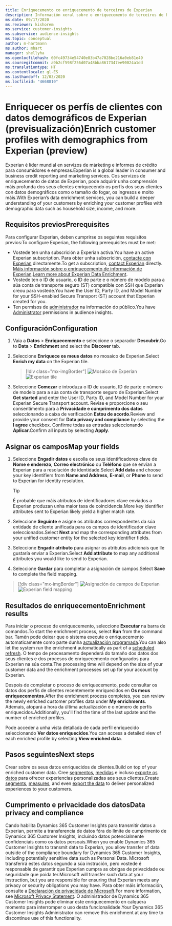 ```yaml
---
title: Enriquecemento co enriquecemento de terceiros de Experian
description: Información xeral sobre o enriquecemento de terceiros de Experian.
ms.date: 09/17/2020
ms.reviewer: kishorem
ms.service: customer-insights
ms.subservice: audience-insights
ms.topic: conceptual
author: m-hartmann
ms.author: mhart
manager: shellyha
ms.openlocfilehash: 60fc49734e54740e83b47a7028be216a0eb81e49
ms.sourcegitcommit: a9b2cf598f256d07a48bba8617347ee90024a1dd
ms.translationtype: HT
ms.contentlocale: gl-ES
ms.lasthandoff: 12/03/2020
ms.locfileid: "4668810"
---
```

# <a name="enrich-customer-profiles-with-demographics-from-experian-preview"></a><span data-ttu-id="f2c57-103">Enriquecer os perfís de clientes con datos demográficos de Experian (previsualización)</span><span class="sxs-lookup"><span data-stu-id="f2c57-103">Enrich customer profiles with demographics from Experian (preview)</span></span>

<span data-ttu-id="f2c57-104">Experian é líder mundial en servizos de márketing e informes de crédito para consumidores e empresas.</span><span class="sxs-lookup"><span data-stu-id="f2c57-104">Experian is a global leader in consumer and business credit reporting and marketing services.</span></span> <span data-ttu-id="f2c57-105">Cos servizos de enriquecemento de datos de Experian, pode adquirir unha comprensión máis profunda dos seus clientes enriquecendo os perfís dos seus clientes con datos demográficos como o tamaño do fogar, os ingresos e moito máis.</span><span class="sxs-lookup"><span data-stu-id="f2c57-105">With Experian’s data enrichment services, you can build a deeper understanding of your customers by enriching your customer profiles with demographic data such as household size, income, and more.</span></span>

## <a name="prerequisites"></a><span data-ttu-id="f2c57-106">Requisitos previos</span><span class="sxs-lookup"><span data-stu-id="f2c57-106">Prerequisites</span></span>

<span data-ttu-id="f2c57-107">Para configurar Experian, deben cumprirse os seguintes requisitos previos:</span><span class="sxs-lookup"><span data-stu-id="f2c57-107">To configure Experian, the following prerequisites must be met:</span></span>

- <span data-ttu-id="f2c57-108">Vostede ten unha subscrición a Experian activa.</span><span class="sxs-lookup"><span data-stu-id="f2c57-108">You have an active Experian subscription.</span></span> <span data-ttu-id="f2c57-109">Para obter unha subscrición, [contacte con Experian](https://www.experian.com/marketing-services/contact) directamente.</span><span class="sxs-lookup"><span data-stu-id="f2c57-109">To get a subscription, [contact Experian](https://www.experian.com/marketing-services/contact) directly.</span></span> <span data-ttu-id="f2c57-110">[Máis información sobre o enriquecemento de información de Experian](https://www.experian.com/marketing-services/microsoft?cmpid=ems_web_mci_cdppage).</span><span class="sxs-lookup"><span data-stu-id="f2c57-110">[Learn more about Experian Data Enrichment](https://www.experian.com/marketing-services/microsoft?cmpid=ems_web_mci_cdppage).</span></span>
- <span data-ttu-id="f2c57-111">Vostede ten o ID de usuario, o ID de parte e o número de modelo para a súa conta de transporte seguro (ST) compatible con SSH que Experian creou para vostede.</span><span class="sxs-lookup"><span data-stu-id="f2c57-111">You have the User ID, Party ID, and Model Number for your SSH-enabled Secure Transport (ST) account that Experian created for you.</span></span>
- <span data-ttu-id="f2c57-112">Ten permisos de [administrador](permissions.md#administrator) na información do público.</span><span class="sxs-lookup"><span data-stu-id="f2c57-112">You have [Administrator](permissions.md#administrator) permissions in audience insights.</span></span>

## <a name="configuration"></a><span data-ttu-id="f2c57-113">Configuración</span><span class="sxs-lookup"><span data-stu-id="f2c57-113">Configuration</span></span>

1. <span data-ttu-id="f2c57-114">Vaia a **Datos** > **Enriquecemento** e seleccione o separador **Descubrir**.</span><span class="sxs-lookup"><span data-stu-id="f2c57-114">Go to **Data** > **Enrichment** and select the **Discover** tab.</span></span>

1. <span data-ttu-id="f2c57-115">Seleccione **Enriquece os meus datos** no mosaico de Experian.</span><span class="sxs-lookup"><span data-stu-id="f2c57-115">Select **Enrich my data** on the Experian tile.</span></span>

   > [!div class="mx-imgBorder"]
   > <span data-ttu-id="f2c57-116">![Mosaico de Experian](media/experian-tile.png "Mosaico de Experian")</span><span class="sxs-lookup"><span data-stu-id="f2c57-116">![Experian tile](media/experian-tile.png "Experian tile")</span></span>

1. <span data-ttu-id="f2c57-117">Seleccione **Comezar** e introduza o ID de usuario, ID de parte e número de modelo para a súa conta de transporte seguro de Experian.</span><span class="sxs-lookup"><span data-stu-id="f2c57-117">Select **Get started** and enter the User ID, Party ID, and Model Number for your Experian Secure Transport account.</span></span> <span data-ttu-id="f2c57-118">Revise e proporcione o seu consentimento para a **Privacidade e cumprimento dos datos** seleccionando a caixa de verificación **Estou de acordo**.</span><span class="sxs-lookup"><span data-stu-id="f2c57-118">Review and provide your consent for **Data privacy and compliance** by selecting the **I agree** checkbox.</span></span> <span data-ttu-id="f2c57-119">Confirme todas as entradas seleccionando **Aplicar**.</span><span class="sxs-lookup"><span data-stu-id="f2c57-119">Confirm all inputs by selecting **Apply**.</span></span>

## <a name="map-your-fields"></a><span data-ttu-id="f2c57-120">Asignar os campos</span><span class="sxs-lookup"><span data-stu-id="f2c57-120">Map your fields</span></span>

1. <span data-ttu-id="f2c57-121">Seleccione **Engadir datos** e escolla os seus identificadores clave de **Nome e enderezo**, **Correo electrónico** ou **Teléfono** que se envían a Experian para a resolución de identidade.</span><span class="sxs-lookup"><span data-stu-id="f2c57-121">Select **Add data** and choose your key identifiers from **Name and Address**, **E-mail**, or **Phone** to send to Experian for identity resolution.</span></span>

   > [!TIP]
   > <span data-ttu-id="f2c57-122">É probable que máis atributos de identificadores clave enviados a Experian produzan unha maior taxa de coincidencia.</span><span class="sxs-lookup"><span data-stu-id="f2c57-122">More key identifier attributes sent to Experian likely yield a higher match rate.</span></span>

1. <span data-ttu-id="f2c57-123">Seleccione **Seguinte** e asigne os atributos correspondentes da súa entidade de cliente unificada para os campos de identificador clave seleccionados.</span><span class="sxs-lookup"><span data-stu-id="f2c57-123">Select **Next** and map the corresponding attributes from your unified customer entity for the selected key identifier fields.</span></span>

1. <span data-ttu-id="f2c57-124">Seleccione **Engadir atributo** para asignar os atributos adicionais que lle gustaría enviar a Experian.</span><span class="sxs-lookup"><span data-stu-id="f2c57-124">Select **Add attribute** to map any additional attributes you would like to send to Experian.</span></span>

1.  <span data-ttu-id="f2c57-125">Seleccione **Gardar** para completar a asignación de campos.</span><span class="sxs-lookup"><span data-stu-id="f2c57-125">Select **Save** to complete the field mapping.</span></span>

   > [!div class="mx-imgBorder"]
   > <span data-ttu-id="f2c57-126">![Asignación de campos de Experian](media/experian-field-mapping.png "Asignación de campos de Experian")</span><span class="sxs-lookup"><span data-stu-id="f2c57-126">![Experian field mapping](media/experian-field-mapping.png "Experian field mapping")</span></span>

## <a name="enrichment-results"></a><span data-ttu-id="f2c57-127">Resultados de enriquecemento</span><span class="sxs-lookup"><span data-stu-id="f2c57-127">Enrichment results</span></span>

<span data-ttu-id="f2c57-128">Para iniciar o proceso de enriquecemento, seleccione **Executar** na barra de comandos.</span><span class="sxs-lookup"><span data-stu-id="f2c57-128">To start the enrichment process, select **Run** from the command bar.</span></span> <span data-ttu-id="f2c57-129">Tamén pode deixar que o sistema execute o enriquecemento automaticamente como parte dunha [actualización programada](system.md#schedule-tab).</span><span class="sxs-lookup"><span data-stu-id="f2c57-129">You can also let the system run the enrichment automatically as part of a [scheduled refresh](system.md#schedule-tab).</span></span> <span data-ttu-id="f2c57-130">O tempo de procesamento dependerá do tamaño dos datos dos seus clientes e dos procesos de enriquecemento configurados para Experian na súa conta.</span><span class="sxs-lookup"><span data-stu-id="f2c57-130">The processing time will depend on the size of your customer data and the enrichment processes set up for your account by Experian.</span></span>

<span data-ttu-id="f2c57-131">Despois de completar o proceso de enriquecemento, pode consultar os datos dos perfís de clientes recentemente enriquecidos en **Os meus enriquecementos**.</span><span class="sxs-lookup"><span data-stu-id="f2c57-131">After the enrichment process completes, you can review the newly enriched customer profiles data under **My enrichments**.</span></span> <span data-ttu-id="f2c57-132">Ademais, atopará a hora da última actualización e o número de perfís enriquecidos.</span><span class="sxs-lookup"><span data-stu-id="f2c57-132">Additionally, you'll find the time of the last update and the number of enriched profiles.</span></span>

<span data-ttu-id="f2c57-133">Pode acceder a unha vista detallada de cada perfil enriquecido seleccionando **Ver datos enriquecidos**.</span><span class="sxs-lookup"><span data-stu-id="f2c57-133">You can access a detailed view of each enriched profile by selecting **View enriched data**.</span></span>

## <a name="next-steps"></a><span data-ttu-id="f2c57-134">Pasos seguintes</span><span class="sxs-lookup"><span data-stu-id="f2c57-134">Next steps</span></span>

<span data-ttu-id="f2c57-135">Crear sobre os seus datos enriquecidos de clientes.</span><span class="sxs-lookup"><span data-stu-id="f2c57-135">Build on top of your enriched customer data.</span></span> <span data-ttu-id="f2c57-136">Cree [segmentos](segments.md), [medidas](measures.md) e incluso [exporte os datos](export-destinations.md) para ofrecer experiencias personalizadas aos seus clientes.</span><span class="sxs-lookup"><span data-stu-id="f2c57-136">Create [segments](segments.md), [measures](measures.md), and even [export the data](export-destinations.md) to deliver personalized experiences to your customers.</span></span>

## <a name="data-privacy-and-compliance"></a><span data-ttu-id="f2c57-137">Cumprimento e privacidade dos datos</span><span class="sxs-lookup"><span data-stu-id="f2c57-137">Data privacy and compliance</span></span>

<span data-ttu-id="f2c57-138">Cando habilita Dynamics 365 Customer Insights para transmitir datos a Experian, permite a transferencia de datos fóra do límite de cumprimento de Dynamics 365 Customer Insights, incluíndo datos potencialmente confidenciais como os datos persoais.</span><span class="sxs-lookup"><span data-stu-id="f2c57-138">When you enable Dynamics 365 Customer Insights to transmit data to Experian, you allow transfer of data outside of the compliance boundary for Dynamics 365 Customer Insights, including potentially sensitive data such as Personal Data.</span></span> <span data-ttu-id="f2c57-139">Microsoft transferirá estes datos segundo a súa instrución, pero vostede é responsable de garantir que Experian cumpra as obrigas de privacidade ou seguridade que poida ter.</span><span class="sxs-lookup"><span data-stu-id="f2c57-139">Microsoft will transfer such data at your instruction, but you are responsible for ensuring that Experian meets any privacy or security obligations you may have.</span></span> <span data-ttu-id="f2c57-140">Para obter máis información, consulte a [Declaración de privacidade de Microsoft](https://go.microsoft.com/fwlink/?linkid=396732).</span><span class="sxs-lookup"><span data-stu-id="f2c57-140">For more information, see [Microsoft Privacy Statement](https://go.microsoft.com/fwlink/?linkid=396732).</span></span>
<span data-ttu-id="f2c57-141">O administrador de Dynamics 365 Customer Insights pode eliminar este enriquecemento en calquera momento para interromper o uso desta funcionalidade.</span><span class="sxs-lookup"><span data-stu-id="f2c57-141">Your Dynamics 365 Customer Insights Administrator can remove this enrichment at any time to discontinue use of this functionality.</span></span>
